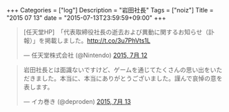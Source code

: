 +++
Categories = ["log"]
Description = "岩田社長"
Tags = ["noiz"]
Title = "2015 07 13"
date = "2015-07-13T23:59:59+09:00"
+++

<blockquote class="twitter-tweet" lang="ja"><p lang="ja" dir="ltr">[任天堂HP]　「代表取締役社長の逝去および異動に関するお知らせ（訃報）」を掲載しました。<a href="http://t.co/3u7PhVts1L">http://t.co/3u7PhVts1L</a></p>&mdash; 任天堂株式会社 (@Nintendo) <a href="https://twitter.com/Nintendo/status/620379176919367680">2015, 7月 12</a></blockquote>
<script async src="//platform.twitter.com/widgets.js" charset="utf-8"></script>

<blockquote class="twitter-tweet" lang="ja"><p lang="ja" dir="ltr">岩田社長とは面識ないですけど、ゲームを通じてたくさんの思い出をいただきました。本当に、本当にありがとうございました。謹んで哀悼の意を表します。</p>&mdash; イカ巻き (@deproden) <a href="https://twitter.com/deproden/status/620510248084770816">2015, 7月 13</a></blockquote>
<script async src="//platform.twitter.com/widgets.js" charset="utf-8"></script>